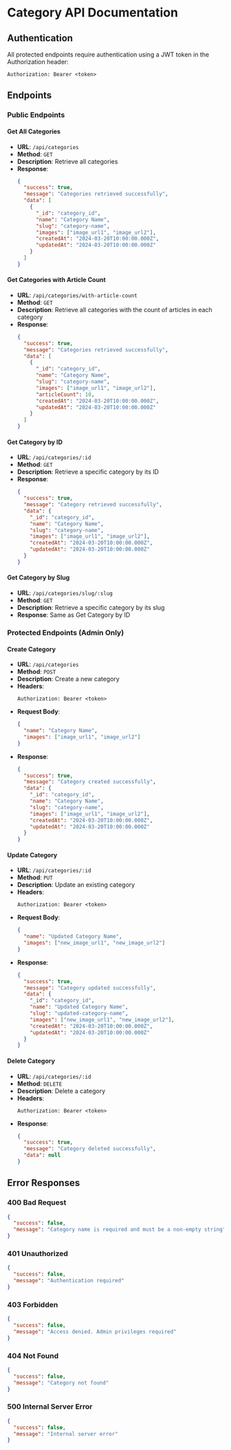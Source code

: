 # Category API Documentation

## Authentication
All protected endpoints require authentication using a JWT token in the Authorization header:
```
Authorization: Bearer <token>
```

## Endpoints

### Public Endpoints

#### Get All Categories
- **URL**: `/api/categories`
- **Method**: `GET`
- **Description**: Retrieve all categories
- **Response**:
  ```json
  {
    "success": true,
    "message": "Categories retrieved successfully",
    "data": [
      {
        "_id": "category_id",
        "name": "Category Name",
        "slug": "category-name",
        "images": ["image_url1", "image_url2"],
        "createdAt": "2024-03-20T10:00:00.000Z",
        "updatedAt": "2024-03-20T10:00:00.000Z"
      }
    ]
  }
  ```

#### Get Categories with Article Count
- **URL**: `/api/categories/with-article-count`
- **Method**: `GET`
- **Description**: Retrieve all categories with the count of articles in each category
- **Response**:
  ```json
  {
    "success": true,
    "message": "Categories retrieved successfully",
    "data": [
      {
        "_id": "category_id",
        "name": "Category Name",
        "slug": "category-name",
        "images": ["image_url1", "image_url2"],
        "articleCount": 10,
        "createdAt": "2024-03-20T10:00:00.000Z",
        "updatedAt": "2024-03-20T10:00:00.000Z"
      }
    ]
  }
  ```

#### Get Category by ID
- **URL**: `/api/categories/:id`
- **Method**: `GET`
- **Description**: Retrieve a specific category by its ID
- **Response**:
  ```json
  {
    "success": true,
    "message": "Category retrieved successfully",
    "data": {
      "_id": "category_id",
      "name": "Category Name",
      "slug": "category-name",
      "images": ["image_url1", "image_url2"],
      "createdAt": "2024-03-20T10:00:00.000Z",
      "updatedAt": "2024-03-20T10:00:00.000Z"
    }
  }
  ```

#### Get Category by Slug
- **URL**: `/api/categories/slug/:slug`
- **Method**: `GET`
- **Description**: Retrieve a specific category by its slug
- **Response**: Same as Get Category by ID

### Protected Endpoints (Admin Only)

#### Create Category
- **URL**: `/api/categories`
- **Method**: `POST`
- **Description**: Create a new category
- **Headers**:
  ```
  Authorization: Bearer <token>
  ```
- **Request Body**:
  ```json
  {
    "name": "Category Name",
    "images": ["image_url1", "image_url2"]
  }
  ```
- **Response**:
  ```json
  {
    "success": true,
    "message": "Category created successfully",
    "data": {
      "_id": "category_id",
      "name": "Category Name",
      "slug": "category-name",
      "images": ["image_url1", "image_url2"],
      "createdAt": "2024-03-20T10:00:00.000Z",
      "updatedAt": "2024-03-20T10:00:00.000Z"
    }
  }
  ```

#### Update Category
- **URL**: `/api/categories/:id`
- **Method**: `PUT`
- **Description**: Update an existing category
- **Headers**:
  ```
  Authorization: Bearer <token>
  ```
- **Request Body**:
  ```json
  {
    "name": "Updated Category Name",
    "images": ["new_image_url1", "new_image_url2"]
  }
  ```
- **Response**:
  ```json
  {
    "success": true,
    "message": "Category updated successfully",
    "data": {
      "_id": "category_id",
      "name": "Updated Category Name",
      "slug": "updated-category-name",
      "images": ["new_image_url1", "new_image_url2"],
      "createdAt": "2024-03-20T10:00:00.000Z",
      "updatedAt": "2024-03-20T10:00:00.000Z"
    }
  }
  ```

#### Delete Category
- **URL**: `/api/categories/:id`
- **Method**: `DELETE`
- **Description**: Delete a category
- **Headers**:
  ```
  Authorization: Bearer <token>
  ```
- **Response**:
  ```json
  {
    "success": true,
    "message": "Category deleted successfully",
    "data": null
  }
  ```

## Error Responses

### 400 Bad Request
```json
{
  "success": false,
  "message": "Category name is required and must be a non-empty string"
}
```

### 401 Unauthorized
```json
{
  "success": false,
  "message": "Authentication required"
}
```

### 403 Forbidden
```json
{
  "success": false,
  "message": "Access denied. Admin privileges required"
}
```

### 404 Not Found
```json
{
  "success": false,
  "message": "Category not found"
}
```

### 500 Internal Server Error
```json
{
  "success": false,
  "message": "Internal server error"
}
``` 